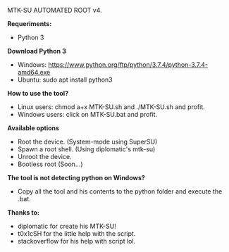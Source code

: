 MTK-SU AUTOMATED ROOT v4.

**Requeriments:**
* Python 3

**Download Python 3**
* Windows: https://www.python.org/ftp/python/3.7.4/python-3.7.4-amd64.exe
* Ubuntu: sudo apt install python3

**How to use the tool?**
* Linux users: chmod a+x MTK-SU.sh and ./MTK-SU.sh and profit.
* Windows users: click on MTK-SU.bat and profit.

**Available options**
* Root the device. (System-mode using SuperSU)
* Spawn a root shell. (Using diplomatic's mtk-su)
* Unroot the device.
* Bootless root (Soon...)

**The tool is not detecting python on Windows?**
* Copy all the tool and his contents to the python folder and execute the .bat.

**Thanks to:**
* diplomatic for create his MTK-SU!
* t0x1cSH for the little help with the script.
* stackoverflow for his help with script lol.
